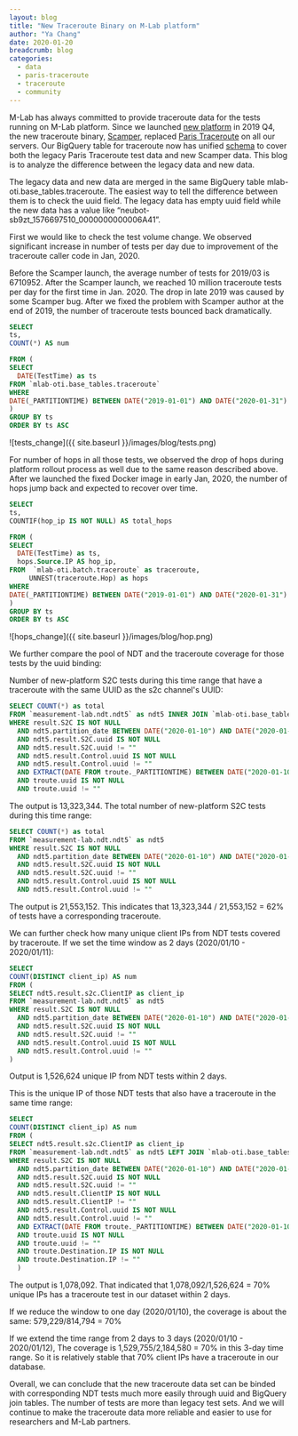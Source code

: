 ```yaml
---
layout: blog
title: "New Traceroute Binary on M-Lab platform"
author: "Ya Chang"
date: 2020-01-20
breadcrumb: blog
categories:
  - data
  - paris-traceroute
  - traceroute
  - community
---
```


M-Lab has always committed to provide traceroute data for the tests running on M-Lab platform. Since we launched [new platform](https://www.measurementlab.net/blog/global-pilot-success/#m-lab-2.0-platform:-global-pilot-assessment) in 2019 Q4, the new traceroute binary, [Scamper](https://www.caida.org/tools/measurement/scamper/), replaced [Paris Traceroute](https://paris-traceroute.net/) on all our servers. Our BigQuery table for traceroute now has unified [schema](https://www.measurementlab.net/blog/traceroute-bq-newdata-available/#new-traceroute-table-and-schema-now-available) to cover both the legacy Paris Traceroute test data and new Scamper data. This blog is to analyze the difference between the legacy data and new data.

The legacy data and new data are merged in the same BigQuery table mlab-oti.base_tables.traceroute. The easiest way to tell the difference between them is to check the uuid field. The legacy data has empty uuid field while the new data has a value like “neubot-sb9zt_1576697510_0000000000006A41”.

First we would like to check the test volume change. We observed significant increase in number of tests per day due to improvement of the traceroute caller code in Jan, 2020.

Before the Scamper launch, the average number of tests for 2019/03 is 6710952. After the Scamper launch, we reached 10 million traceroute tests per day for the first time in Jan. 2020. The drop in late 2019 was caused by some Scamper bug. After we fixed the problem with Scamper author at the end of 2019, the number of traceroute tests bounced back dramatically.

~~~sql
SELECT
ts,
COUNT(*) AS num

FROM (
SELECT
  DATE(TestTime) as ts
FROM `mlab-oti.base_tables.traceroute`
WHERE
DATE(_PARTITIONTIME) BETWEEN DATE("2019-01-01") AND DATE("2020-01-31")
)
GROUP BY ts
ORDER BY ts ASC
~~~

![tests_change]({{ site.baseurl }}/images/blog/tests.png)

For number of hops in all those tests, we observed the drop of hops during platform rollout process as well due to the same reason described above. After we launched the fixed Docker image in early Jan, 2020, the number of hops jump back and expected to recover over time.

~~~sql
SELECT
ts,
COUNTIF(hop_ip IS NOT NULL) AS total_hops

FROM (
SELECT
  DATE(TestTime) as ts,
  hops.Source.IP AS hop_ip,
FROM  `mlab-oti.batch.traceroute` as traceroute,
     UNNEST(traceroute.Hop) as hops
WHERE
DATE(_PARTITIONTIME) BETWEEN DATE("2019-01-01") AND DATE("2020-01-31")
)
GROUP BY ts
ORDER BY ts ASC

~~~

![hops_change]({{ site.baseurl }}/images/blog/hop.png)

We further compare the pool of NDT and the traceroute coverage for those tests by the uuid binding:

Number of new-platform S2C tests during this time range that have a traceroute with the same UUID as the s2c channel's UUID:

~~~sql
SELECT COUNT(*) as total
FROM `measurement-lab.ndt.ndt5` as ndt5 INNER JOIN `mlab-oti.base_tables.traceroute` as troute on ndt5.result.s2c.uuid = troute.uuid
WHERE result.S2C IS NOT NULL
  AND ndt5.partition_date BETWEEN DATE("2020-01-10") AND DATE("2020-01-20")
  AND ndt5.result.S2C.uuid IS NOT NULL
  AND ndt5.result.S2C.uuid != ""
  AND ndt5.result.Control.uuid IS NOT NULL
  AND ndt5.result.Control.uuid != ""
  AND EXTRACT(DATE FROM troute._PARTITIONTIME) BETWEEN DATE("2020-01-10") AND DATE("2020-01-20")
  AND troute.uuid IS NOT NULL
  AND troute.uuid != ""
~~~

The output is 13,323,344.
The total number of new-platform S2C tests during this time range:

~~~sql
SELECT COUNT(*) as total
FROM `measurement-lab.ndt.ndt5` as ndt5
WHERE result.S2C IS NOT NULL
  AND ndt5.partition_date BETWEEN DATE("2020-01-10") AND DATE("2020-01-20")
  AND ndt5.result.S2C.uuid IS NOT NULL
  AND ndt5.result.S2C.uuid != ""
  AND ndt5.result.Control.uuid IS NOT NULL
  AND ndt5.result.Control.uuid != ""
~~~

The output is 21,553,152. This indicates that 13,323,344 / 21,553,152 = 62% of tests have a corresponding traceroute.

We can further check how many unique client IPs from NDT tests covered by traceroute. If we set the time window as 2 days (2020/01/10 - 2020/01/11):

~~~sql
SELECT
COUNT(DISTINCT client_ip) AS num
FROM (
SELECT ndt5.result.s2c.ClientIP as client_ip
FROM `measurement-lab.ndt.ndt5` as ndt5
WHERE result.S2C IS NOT NULL
  AND ndt5.partition_date BETWEEN DATE("2020-01-10") AND DATE("2020-01-11")
  AND ndt5.result.S2C.uuid IS NOT NULL
  AND ndt5.result.S2C.uuid != ""
  AND ndt5.result.Control.uuid IS NOT NULL
  AND ndt5.result.Control.uuid != ""
)
~~~

Output is 1,526,624 unique IP from NDT tests within 2 days.

This is the unique IP of those NDT tests that also have a traceroute in the same time range:

~~~sql
SELECT
COUNT(DISTINCT client_ip) AS num
FROM (
SELECT ndt5.result.s2c.ClientIP as client_ip
FROM `measurement-lab.ndt.ndt5` as ndt5 LEFT JOIN `mlab-oti.base_tables.traceroute` as troute on ndt5.result.s2c.ClientIP = troute.Destination.IP
WHERE result.S2C IS NOT NULL
  AND ndt5.partition_date BETWEEN DATE("2020-01-10") AND DATE("2020-01-11")
  AND ndt5.result.S2C.uuid IS NOT NULL
  AND ndt5.result.S2C.uuid != ""
  AND ndt5.result.ClientIP IS NOT NULL
  AND ndt5.result.ClientIP != ""
  AND ndt5.result.Control.uuid IS NOT NULL
  AND ndt5.result.Control.uuid != ""
  AND EXTRACT(DATE FROM troute._PARTITIONTIME) BETWEEN DATE("2020-01-10") AND DATE("2020-01-11")
  AND troute.uuid IS NOT NULL
  AND troute.uuid != ""
  AND troute.Destination.IP IS NOT NULL
  AND troute.Destination.IP != ""
  )
~~~

The output is 1,078,092. That indicated that 1,078,092/1,526,624 = 70% unique IPs has a traceroute test in our dataset within 2 days.

If we reduce the window to one day (2020/01/10), the coverage is about the same: 579,229/814,794 = 70%

If we extend the time range from 2 days to 3 days (2020/01/10 - 2020/01/12), The coverage is 1,529,755/2,184,580 = 70% in this 3-day time range. So it is relatively stable that 70% client IPs have a traceroute in our database.

Overall, we can conclude that the new traceroute data set can be binded with corresponding NDT tests much more easily through uuid and BigQuery join tables. The number of tests are more than legacy test sets. And we will continue to make the traceroute data more reliable and easier to use for researchers and M-Lab partners.

